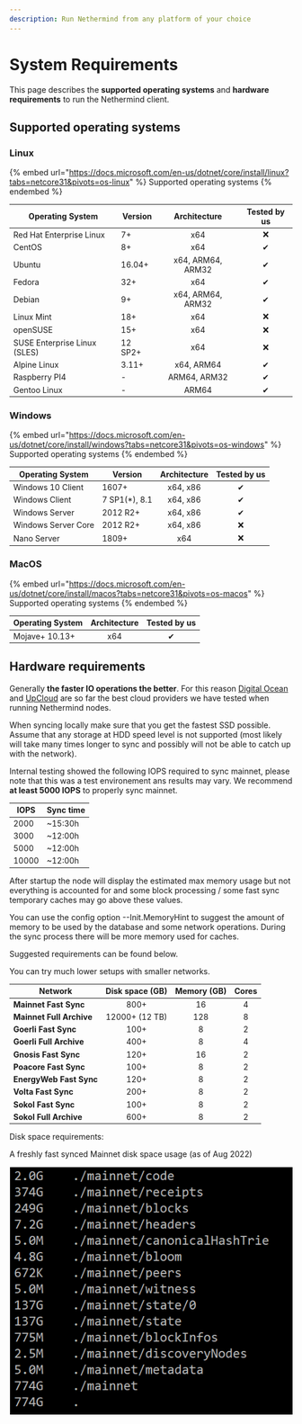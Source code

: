 ```yaml
---
description: Run Nethermind from any platform of your choice
---
```


# System Requirements

This page describes the **supported operating systems** and **hardware requirements** to run the Nethermind client.&#x20;

## Supported operating systems

### Linux

{% embed url="https://docs.microsoft.com/en-us/dotnet/core/install/linux?tabs=netcore31&pivots=os-linux" %}
Supported operating systems
{% endembed %}

| Operating System             | Version |    Architecture   | Tested by us |
| ---------------------------- | ------- | :---------------: | :----------: |
| Red Hat Enterprise Linux     | 7+      |        x64        |       ❌      |
| CentOS                       | 8+      |        x64        |       ✔      |
| Ubuntu                       | 16.04+  | x64, ARM64, ARM32 |       ✔      |
| Fedora                       | 32+     |        x64        |       ✔      |
| Debian                       | 9+      | x64, ARM64, ARM32 |       ✔      |
| Linux Mint                   | 18+     |        x64        |       ❌      |
| openSUSE                     | 15+     |        x64        |       ❌      |
| SUSE Enterprise Linux (SLES) | 12 SP2+ |        x64        |       ❌      |
| Alpine Linux                 | 3.11+   |     x64, ARM64    |       ✔      |
| Raspberry PI4                | -       |    ARM64, ARM32   |       ✔      |
| Gentoo Linux                 | -       |       ARM64       |       ✔      |

### Windows

{% embed url="https://docs.microsoft.com/en-us/dotnet/core/install/windows?tabs=netcore31&pivots=os-windows" %}
Supported operating systems
{% endembed %}

| Operating System    | Version        | Architecture | Tested by us |
| ------------------- | -------------- | :----------: | :----------: |
| Windows 10 Client   | 1607+          |   x64, x86   |       ✔      |
| Windows Client      | 7 SP1(\*), 8.1 |   x64, x86   |       ✔      |
| Windows Server      | 2012 R2+       |   x64, x86   |       ✔      |
| Windows Server Core | 2012 R2+       |   x64, x86   |       ❌      |
| Nano Server         | 1809+          |      x64     |       ❌      |

### MacOS

{% embed url="https://docs.microsoft.com/en-us/dotnet/core/install/macos?tabs=netcore31&pivots=os-macos" %}
Supported operating systems
{% endembed %}

| Operating System | Architect**ure** | **Tested by us** |
| ---------------- | :--------------: | :--------------: |
| Mojave+ 10.13+   |        x64       |         ✔        |

## Hardware requirements

Generally **the faster IO operations the better**. For this reason [Digital Ocean](https://www.digitalocean.com/) and [UpCloud](https://upcloud.com/) are so far the best cloud providers we have tested when running Nethermind nodes.

When syncing locally make sure that you get the fastest SSD possible. Assume that any storage at HDD speed level is not supported (most likely will take many times longer to sync and possibly will not be able to catch up with the network).

Internal testing showed the following IOPS required to sync mainnet, please note that this was a test environement ans results may vary. We recommend **at least 5000 IOPS** to properly sync mainnet. &#x20;

| IOPS  | Sync time |
| ----- | --------- |
| 2000  | \~15:30h  |
| 3000  | \~12:00h  |
| 5000  | \~12:00h  |
| 10000 | \~12:00h  |

After startup the node will display the estimated max memory usage but not everything is accounted for and some block processing / some fast sync temporary caches may go above these values.

You can use the config option --Init.MemoryHint to suggest the amount of memory to be used by the database and some network operations. During the sync process there will be more memory used for caches.

Suggested requirements can be found below.

You can try much lower setups with smaller networks.

| Network                  | Disk space (GB) | Memory (GB) | Cores |
| ------------------------ | :-------------: | :---------: | :---: |
| **Mainnet Fast Sync**    |       800+      |      16     |   4   |
| **Mainnet Full Archive** |  12000+ (12 TB) |     128     |   8   |
| **Goerli Fast Sync**     |       100+      |      8      |   2   |
| **Goerli Full Archive**  |       400+      |      8      |   4   |
| **Gnosis Fast Sync**     |       120+      |      16     |   2   |
| **Poacore Fast Sync**    |       100+      |      8      |   2   |
| **EnergyWeb Fast Sync**  |       120+      |      8      |   2   |
| **Volta Fast Sync**      |       200+      |      8      |   2   |
| **Sokol Fast Sync**      |       100+      |      8      |   2   |
| **Sokol Full Archive**   |       600+      |      8      |   2   |

Disk space requirements:

A freshly fast synced Mainnet disk space usage (as of Aug 2022)

![](../.gitbook/assets/image.png)
